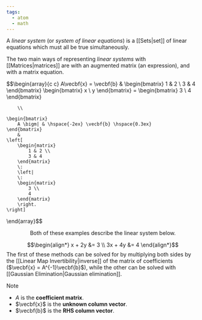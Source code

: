 ```yaml
---
tags:
  - atom
  - math
---
```

A *linear system* (or *system of linear equations*) is a [[Sets|set]] of linear equations which must all be true simultaneously.

The two main ways of representing *linear systems* with [[Matrices|matrices]] are with an augmented matrix (an expression), and with a matrix equation.

$$\begin{array}{c c}
	A\vecbf{x} = \vecbf{b} 
		&
	\begin{bmatrix} 1 & 2 \\ 3 & 4 \end{bmatrix}
	\begin{bmatrix} 
		x \\ y 
	\end{bmatrix} = 
	\begin{bmatrix} 
		3 \\ 4
	\end{bmatrix} 
	
		\\
	
	\begin{bmatrix} 
		A \bigm| & \hspace{-2ex} \vecbf{b} \hspace{0.3ex}
	\end{bmatrix}
		&
	\left[
		\begin{matrix} 
			1 & 2 \\
			3 & 4
		\end{matrix}
		\:
		\left|
		\:
		\begin{matrix}
			3 \\
			4
		\end{matrix}
		\right.
	\right]
\end{array}$$
<center>Both of these examples describe the linear system below.</center>

$$\begin{align*}
	 x + 2y &= 3 \\
	3x + 4y &= 4
\end{align*}$$
The first of these methods can be solved for by multiplying both sides by the [[Linear Map Invertibility|inverse]] of the matrix of coefficients ($\vecbf{x} = A^{-1}\vecbf{b}$), while the other can be solved with [[Gaussian Elimination|Gaussian elimination]].

> [!note]
> - $A$ is the **coefficient matrix**.
> - $\vecbf{x}$ is the **unknown column vector**.
> - $\vecbf{b}$ is the **RHS column vector**.